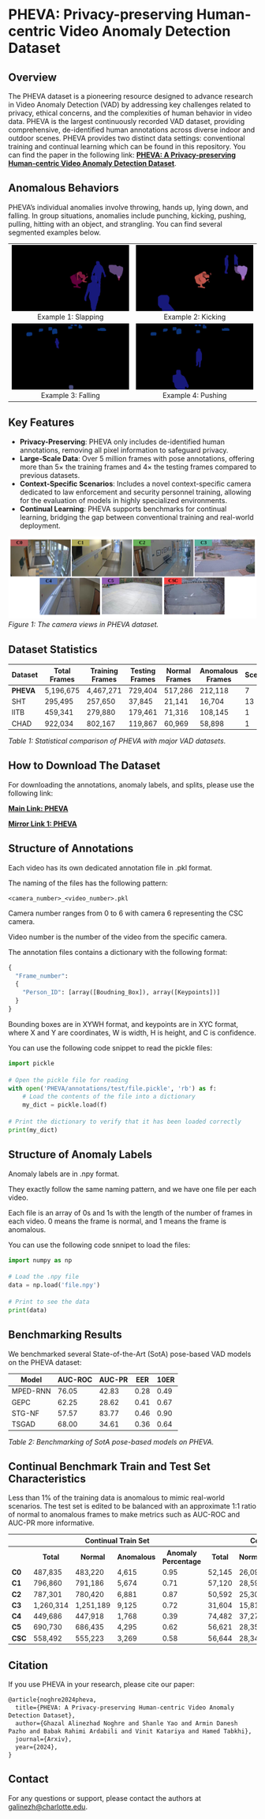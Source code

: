 
# PHEVA: Privacy-preserving Human-centric Video Anomaly Detection Dataset


## Overview

The PHEVA dataset is a pioneering resource designed to advance research in Video Anomaly Detection (VAD) by addressing key challenges related to privacy, ethical concerns, and the complexities of human behavior in video data. PHEVA is the largest continuously recorded VAD dataset, providing comprehensive, de-identified human annotations across diverse indoor and outdoor scenes. PHEVA provides two distinct data settings: conventional training and continual learning which can be found in this repository. You can find the paper in the following link: [**PHEVA: A Privacy-preserving Human-centric Video Anomaly Detection Dataset**](https://arxiv.org/abs/2408.14329).

## Anomalous Behaviors
 PHEVA’s individual anomalies involve throwing, hands up, lying down, and falling. In group situations, anomalies include punching, kicking, pushing, pulling, hitting with an object, and strangling. You can find several segmented examples below.

<table>
  <tr>
    <td align="center">
      <img src="Sample_Videos/2_68.gif" alt="Anomalous Sample1"><br>
      Example 1: Slapping
    </td>
    <td align="center">
      <img src="Sample_Videos/2_265.gif" alt="Anomalous Sample2"><br>
      Example 2: Kicking
    </td>
  </tr>
  <tr>
    <td align="center">
      <img src="Sample_Videos/4_79.gif" alt="Anomalous Sample3"><br>
      Example 3: Falling
    </td>
    <td align="center">
      <img src="Sample_Videos/4_99.gif" alt="Anomalous Sample4"><br>
      Example 4: Pushing
    </td>
  </tr>
</table>



## Key Features

- **Privacy-Preserving**: PHEVA only includes de-identified human annotations, removing all pixel information to safeguard privacy.
- **Large-Scale Data**: Over 5 million frames with pose annotations, offering more than 5× the training frames and 4× the testing frames compared to previous datasets.
- **Context-Specific Scenarios**: Includes a novel context-specific camera dedicated to law enforcement and security personnel training, allowing for the evaluation of models in highly specialized environments.
- **Continual Learning**: PHEVA supports benchmarks for continual learning, bridging the gap between conventional training and real-world deployment.

![Camera Views](cam_view.png)
*Figure 1: The camera views in PHEVA dataset.*

## Dataset Statistics

| Dataset          | Total Frames | Training Frames | Testing Frames | Normal Frames | Anomalous Frames | Scenes | Cameras |
|------------------|--------------|-----------------|----------------|---------------|------------------|--------|---------|
| **PHEVA**        | 5,196,675    | 4,467,271       | 729,404        | 517,286       | 212,118          | 7      | 7       |
| SHT              | 295,495      | 257,650         | 37,845         | 21,141        | 16,704           | 13     | 13      |
| IITB             | 459,341      | 279,880         | 179,461        | 71,316        | 108,145          | 1      | 1       |
| CHAD             | 922,034      | 802,167         | 119,867        | 60,969        | 58,898           | 1      | 4       |

*Table 1: Statistical comparison of PHEVA with major VAD datasets.*

## How to Download The Dataset

For downloading the annotations, anomaly labels, and splits, please use the following link:

[**Main Link: PHEVA**](https://www.dropbox.com/scl/fi/lbyfhyqiq7mm9j5k42bhg/Annotations.zip?rlkey=vxhz20oxr7fin4lhor93vwujq&st=c6exdb3v&dl=0)

[**Mirror Link 1: PHEVA**](https://drive.google.com/file/d/1Hiqn2kZXxGv9WGlysyEtT7ozBzLGHyIR/view?usp=sharing)

## Structure of Annotations

Each video has its own dedicated annotation file in .pkl format. 

The naming of the files has the following pattern:

```
<camera_number>_<video_number>.pkl
```

Camera number ranges from 0 to 6 with camera 6 representing the CSC camera. 

Video number is the number of the video from the specific camera. 

The annotation files contains a dictionary with the following format:

```python
{
  "Frame_number": 
  {
    "Person_ID": [array([Boudning_Box]), array([Keypoints])]
  }
}
```

Bounding boxes are in XYWH format, and keypoints are in XYC format, where X and Y are coordinates, W is width, H is height, and C is confidence.

You can use the following code snippet to read the pickle files:

```python
import pickle

# Open the pickle file for reading
with open('PHEVA/annotations/test/file.pickle', 'rb') as f:
    # Load the contents of the file into a dictionary
    my_dict = pickle.load(f)

# Print the dictionary to verify that it has been loaded correctly
print(my_dict)
```

## Structure of Anomaly Labels

Anomaly labels are in .npy format.

They exactly follow the same naming pattern, and we have one file per each video. 

Each file is an array of 0s and 1s with the length of the number of frames in each video. 0 means the frame is normal, and 1 means the frame is anomalous.

You can use the following code snnipet to load the files:

```python
import numpy as np

# Load the .npy file
data = np.load('file.npy')

# Print to see the data
print(data)

```
## Benchmarking Results

We benchmarked several State-of-the-Art (SotA) pose-based VAD models on the PHEVA dataset:

| Model     | AUC-ROC | AUC-PR | EER  | 10ER |
|-----------|---------|--------|------|------|
| MPED-RNN  | 76.05   | 42.83  | 0.28 | 0.49 |
| GEPC      | 62.25   | 28.62  | 0.41 | 0.67 |
| STG-NF    | 57.57   | 83.77  | 0.46 | 0.90 |
| TSGAD     | 68.00   | 34.61  | 0.36 | 0.64 |

*Table 2: Benchmarking of SotA pose-based models on PHEVA.*

## Continual Benchmark Train and Test Set Characteristics

Less than 1% of the training data is anomalous to mimic real-world scenarios. The test set is edited to be balanced with an approximate 1:1 ratio of normal to anomalous frames to make metrics such as AUC-ROC and AUC-PR more informative.

<table>
  <tr>
    <th></th>
    <th colspan="4">Continual Train Set</th>
    <th colspan="4">Continual Test Set</th>
  </tr>
  <tr>
    <th></th>
    <th>Total</th>
    <th>Normal</th>
    <th>Anomalous</th>
    <th>Anomaly Percentage</th>
    <th>Total</th>
    <th>Normal</th>
    <th>Anomalous</th>
    <th>Anomaly Percentage</th>
  </tr>
  <tr>
    <td><b>C0</b></td>
    <td>487,835</td>
    <td>483,220</td>
    <td>4,615</td>
    <td>0.95</td>
    <td>52,145</td>
    <td>26,093</td>
    <td>26,052</td>
    <td>49.96</td>
  </tr>
  <tr>
    <td><b>C1</b></td>
    <td>796,860</td>
    <td>791,186</td>
    <td>5,674</td>
    <td>0.71</td>
    <td>57,120</td>
    <td>28,597</td>
    <td>28,523</td>
    <td>49.93</td>
  </tr>
  <tr>
    <td><b>C2</b></td>
    <td>787,301</td>
    <td>780,420</td>
    <td>6,881</td>
    <td>0.87</td>
    <td>50,592</td>
    <td>25,300</td>
    <td>25,292</td>
    <td>49.99</td>
  </tr>
  <tr>
    <td><b>C3</b></td>
    <td>1,260,314</td>
    <td>1,251,189</td>
    <td>9,125</td>
    <td>0.72</td>
    <td>31,604</td>
    <td>15,818</td>
    <td>15,786</td>
    <td>49.95</td>
  </tr>
  <tr>
    <td><b>C4</b></td>
    <td>449,686</td>
    <td>447,918</td>
    <td>1,768</td>
    <td>0.39</td>
    <td>74,482</td>
    <td>37,274</td>
    <td>37,208</td>
    <td>49.95</td>
  </tr>
  <tr>
    <td><b>C5</b></td>
    <td>690,730</td>
    <td>686,435</td>
    <td>4,295</td>
    <td>0.62</td>
    <td>56,621</td>
    <td>28,353</td>
    <td>28,268</td>
    <td>49.92</td>
  </tr>
  <tr>
    <td><b>CSC</b></td>
    <td>558,492</td>
    <td>555,223</td>
    <td>3,269</td>
    <td>0.58</td>
    <td>56,644</td>
    <td>28,343</td>
    <td>28,301</td>
    <td>49.96</td>
  </tr>
</table>


## Citation

If you use PHEVA in your research, please cite our paper:

```
@article{noghre2024pheva,
  title={PHEVA: A Privacy-preserving Human-centric Video Anomaly Detection Dataset},
  author={Ghazal Alinezhad Noghre and Shanle Yao and Armin Danesh Pazho and Babak Rahimi Ardabili and Vinit Katariya and Hamed Tabkhi},
  journal={Arxiv},
  year={2024},
}
```


## Contact

For any questions or support, please contact the authors at [galinezh@charlotte.edu](mailto:galinezh@charlotte.edu).
